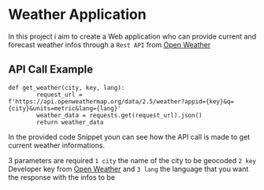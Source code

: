 # Weather Application
In this project i aim to create a Web application who can provide current and forecast weather infos through a `Rest API` from [Open Weather](https://openweathermap.org/)

## API Call Example
```
def get_weather(city, key, lang):
        request_url = f'https://api.openweathermap.org/data/2.5/weather?appid={key}&q={city}&units=metric&lang={lang}'
        weather_data = requests.get(request_url).json()
        return weather_data

```
In the provided code Snippet youn can see how the API call is made to get current weather informations. 

3 parameters are required `1 city` the name of the city to be geocoded `2 key` Developer key from [Open Weather](https://openweathermap.org/) and `3 lang` the language that you want the response with the infos to be
